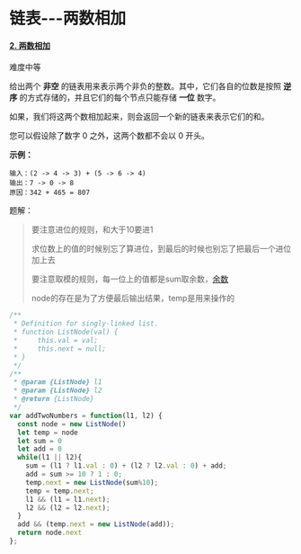 # 链表---两数相加

#### [2. 两数相加](https://leetcode-cn.com/problems/add-two-numbers/)

难度中等

给出两个 **非空** 的链表用来表示两个非负的整数。其中，它们各自的位数是按照 **逆序** 的方式存储的，并且它们的每个节点只能存储 **一位** 数字。

如果，我们将这两个数相加起来，则会返回一个新的链表来表示它们的和。

您可以假设除了数字 0 之外，这两个数都不会以 0 开头。

**示例：**

```
输入：(2 -> 4 -> 3) + (5 -> 6 -> 4)
输出：7 -> 0 -> 8
原因：342 + 465 = 807
```



题解：

>要注意进位的规则，和大于10要进1
>
>求位数上的值的时候别忘了算进位，到最后的时候也别忘了把最后一个进位加上去
>
>要注意取模的规则，每一位上的值都是sum取余数，[余数](https://baike.baidu.com/item/余数#1)
>
>node的存在是为了方便最后输出结果，temp是用来操作的



```js
/**
 * Definition for singly-linked list.
 * function ListNode(val) {
 *     this.val = val;
 *     this.next = null;
 * }
 */
/**
 * @param {ListNode} l1
 * @param {ListNode} l2
 * @return {ListNode}
 */
var addTwoNumbers = function(l1, l2) {
  const node = new ListNode()
  let temp = node
  let sum = 0
  let add = 0
  while(l1 || l2){
    sum = (l1 ? l1.val : 0) + (l2 ? l2.val : 0) + add;
    add = sum >= 10 ? 1 : 0;
    temp.next = new ListNode(sum%10);
    temp = temp.next;
    l1 && (l1 = l1.next);
    l2 && (l2 = l2.next);
  }
  add && (temp.next = new ListNode(add));
  return node.next
};
```

